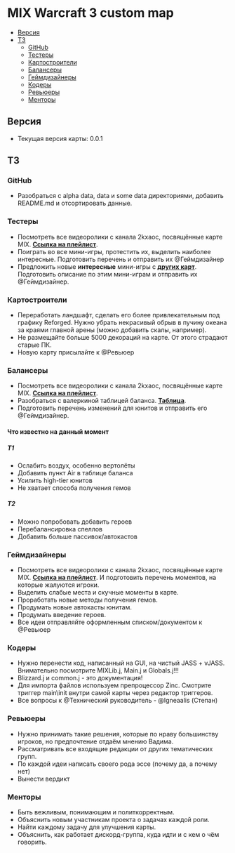 # MIX Warcraft 3 custom map

* [Версия](#версия)
* [ТЗ](#тз)
  * [GitHub](#github)
  * [Тестеры](#тестеры)
  * [Картостроители](#картостроители)
  * [Балансеры](#балансеры)
  * [Геймдизайнеры](#геймдизайнеры)
  * [Кодеры](#кодеры)
  * [Ревьюеры](#ревьюеры)
  * [Менторы](#менторы)

## Версия

* Текущая версия карты: 0.0.1

## ТЗ

### GitHub

* Разобраться с alpha data, data и some data директориями, добавить README.md и отсортировать данные.

### Тестеры

* Посмотреть все видеоролики с канала 2kxaoc, посвящённые карте MIX. [**Ссылка на плейлист**](https://www.youtube.com/watch?v=odWMlFTXvPk&list=PLZT7fvvYlYfjlr2k8skAQxEA8ejtyYrh2&index=1).
* Поиграть во все мини-игры, протестить их, выделить наиболее интересные. Подготовить перечень и отправить их @Геймдизайнер
* Предложить новые **интересные** мини-игры с [**других карт**](https://drive.google.com/file/d/1oph-NyNd6Q-l006uiZpfg78kNwrWOVkk/view?usp=sharing). Подготовить описание по этим мини-играм и отправить их @Геймдизайнер.

### Картостроители

* Переработать ландшафт, сделать его более привлекательным под графику Reforged. Нужно убрать некрасивый обрыв в пучину океана за краями главной арены (можно добавить скалы, например).
* Не размещайте больше 5000 декораций на карте. От этого страдают старые ПК.
* Новую карту присылайте к @Ревьюер

### Балансеры

* Посмотреть все видеоролики с канала 2kxaoc, посвящённые карте MIX. [**Ссылка на плейлист**](https://www.youtube.com/watch?v=odWMlFTXvPk&list=PLZT7fvvYlYfjlr2k8skAQxEA8ejtyYrh2&index=1).
* Разобраться с валеркиной таблицей баланса. [**Таблица**](https://docs.google.com/spreadsheets/d/1JESRxvUaSlJmI5ktHuPT1H7ypWPLSlumywJk4_6lZGw/edit?usp=sharing).
* Подготовить перечень изменений для юнитов и отправить его @Геймдизайнер.

#### Что известно на данный момент

##### T1

* Ослабить воздух, особенно вертолёты
* Добавить пункт Air в таблице баланса
* Усилить high-tier юнитов
* Не хватает способа получения гемов

##### T2

* Можно попробовать добавить героев
* Перебалансировка спеллов
* Добавить больше пассивок/автокастов

### Геймдизайнеры

* Посмотреть все видеоролики с канала 2kxaoc, посвящённые карте MIX. [**Ссылка на плейлист**](https://www.youtube.com/watch?v=odWMlFTXvPk&list=PLZT7fvvYlYfjlr2k8skAQxEA8ejtyYrh2&index=1). И подготовить перечень моментов, на которые жалуются игроки.
* Выделить слабые места и скучные моменты в карте.
* Проработать новые методы получения гемов.
* Продумать новые автокасты юнитам.
* Продумать введение героев.
* Все идеи отправляйте оформленным списком/документом к @Ревьюер

### Кодеры

* Нужно перенести код, написанный на GUI, на чистый JASS + vJASS. Внимательно посмотрите MIXLib.j, Main.j и Globals.j!!!
* Blizzard.j и common.j - это документация!
* Для импорта файлов используем препроцессор Zinc. Смотрите триггер main\init внутри самой карты через редактор триггеров.
* Все вопросы к @Технический руководитель - @Igneaalis (Степан)

### Ревьюеры

* Нужно принимать такие решения, которые по нраву большинству игроков, но предпочтение отдаём мнению Вадима.
* Рассматривать все входящие редакции от других тематических групп.
* По каждой идеи написать своего рода эссе (почему да, а почему нет)
* Вынести вердикт

### Менторы

* Быть вежливым, понимающим и политкорректным.
* Объяснить новым участникам проекта о задачах каждой роли.
* Найти каждому задачу для улучшения карты.
* Объяснить, как работает дискорд-группа, куда идти и с кем о чём говорить.
